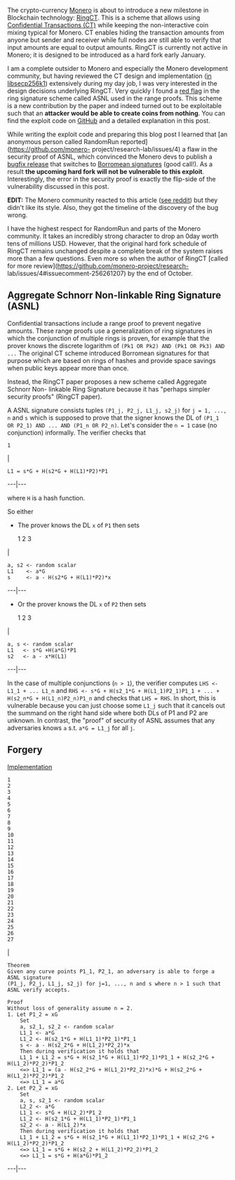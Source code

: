 The crypto-currency [Monero](https://getmonero.org/home) is about to introduce
a new milestone in Blockchain technology:
[RingCT](https://eprint.iacr.org/2015/1098). This is a scheme that allows
using [Confidential Transactions
(CT)](https://people.xiph.org/~greg/confidential_values.txt) while keeping the
non-interactive coin mixing typical for Monero. CT enables hiding the
transaction amounts from anyone but sender and receiver while full nodes are
still able to verify that input amounts are equal to output amounts. RingCT is
currently not active in Monero; it is designed to be introduced as a hard fork
early January.

I am a complete outsider to Monero and especially the Monero development
community, but having reviewed the CT design and implementation ([in
libsecp256k1](https://github.com/ElementsProject/secp256k1-zkp)) extensively
during my day job, I was very interested in the design decisions underlying
RingCT. Very quickly I found a [red
flag](https://twitter.com/n1ckler/status/801485209220718592) in the ring
signature scheme called ASNL used in the range proofs. This scheme is a new
contribution by the paper and indeed turned out to be exploitable such that an
**attacker would be able to create coins from nothing**. You can find the
exploit code on
[GitHub](https://github.com/jonasnick/monero/commit/ad405e514c7c82bb81d7d49282fa11729420ea85)
and a detailed explanation in this post.

While writing the exploit code and preparing this blog post I learned that [an
anonymous person called RandomRun reported](https://github.com/monero-
project/research-lab/issues/4) a flaw in the security proof of ASNL, which
convinced the Monero devs to publish a [bugfix
release](https://github.com/monero-project/monero/releases/tag/v0.10.1) that
switches to [Borromean
signatures](https://github.com/ElementsProject/borromean-signatures-writeup)
(good call!). As a result **the upcoming hard fork will not be vulnerable to
this exploit**. Interestingly, the error in the security proof is exactly the
flip-side of the vulnerability discussed in this post.

**EDIT:** The Monero community reacted to this article ([see
reddit](https://www.reddit.com/r/Monero/comments/5j4z1e/a_problem_with_ring_ct/))
but they didn't like its style. Also, they got the timeline of the discovery
of the bug wrong.

I have the highest respect for RandomRun and parts of the Monero community. It
takes an incredibly strong character to drop an 0day worth tens of millions
USD. However, that the original hard fork schedule of RingCT remains unchanged
despite a complete break of the system raises more than a few questions. Even
more so when the author of RingCT [called for more
review](https://github.com/monero-project/research-
lab/issues/4#issuecomment-256261207) by the end of October.

## Aggregate Schnorr Non-linkable Ring Signature (ASNL)

Confidential transactions include a range proof to prevent negative amounts.
These range proofs use a generalization of ring signatures in which the
conjunction of multiple rings is proven, for example that the prover knows the
discrete logarithm of `(Pk1 OR Pk2) AND (Pk1 OR Pk3) AND ...` The original CT
scheme introduced Borromean signatures for that purpose which are based on
rings of hashes and provide space savings when public keys appear more than
once.

Instead, the RingCT paper proposes a new scheme called Aggregate Schnorr Non-
linkable Ring Signature because it has "perhaps simpler security proofs"
(RingCT paper).

A ASNL signature consists tuples `(P1_j, P2_j, L1_j, s2_j)` for `j = 1, ...,
n` and `s` which is supposed to prove that the signer knows the DL of `(P1_1
OR P2_1) AND ... AND (P1_n OR P2_n)`. Let's consider the `n = 1` case (no
conjunction) informally. The verifier checks that

    
    
    1
    

|

    
    
    L1 = s*G + H(s2*G + H(L1)*P2)*P1  
  
---|---  
  
where `H` is a hash function.

So either

  * The prover knows the DL `x` of `P1` then sets

    
    
    1
    2
    3
    

|

    
    
    a, s2 <- random scalar
    L1    <- a*G
    s     <- a - H(s2*G + H(L1)*P2)*x  
  
---|---  
  
  * Or the prover knows the DL `x` of `P2` then sets

    
    
    1
    2
    3
    

|

    
    
    a, s <- random scalar
    L1   <- s*G +H(a*G)*P1
    s2   <- a - x*H(L1)  
  
---|---  
  
In the case of multiple conjunctions (`n > 1`), the verifier computes `LHS <-
L1_1 + ... L1_n` and `RHS <- s*G + H(s2_1*G + H(L1_1)P2_1)P1_1 + ... +
H(s2_n*G + H(L1_n)P2_n)P1_n` and checks that `LHS = RHS`. In short, this is
vulnerable because you can just choose some `L1_j` such that it cancels out
the summand on the right hand side where both DLs of P1 and P2 are unknown. In
contrast, the "proof" of security of ASNL assumes that any adversaries knows
`a` s.t. `a*G = L1_j` for all `j`.

## Forgery

[Implementation](https://github.com/jonasnick/monero/commit/ad405e514c7c82bb81d7d49282fa11729420ea85)

    
    
    1
    2
    3
    4
    5
    6
    7
    8
    9
    10
    11
    12
    13
    14
    15
    16
    17
    18
    19
    20
    21
    22
    23
    24
    25
    26
    27
    

|

    
    
    Theorem
    Given any curve points P1_1, P2_1, an adversary is able to forge a ASNL signature
    (P1_j, P2_j, L1_j, s2_j) for j=1, ..., n and s where n > 1 such that ASNL verify accepts.
    
    Proof
    Without loss of generality assume n = 2.
    1. Let P1_2 = xG
        Set
        a, s2_1, s2_2 <- random scalar
        L1_1 <- a*G
        L1_2 <- H(s2_1*G + H(L1_1)*P2_1)*P1_1
        s <- a - H(s2_2*G + H(L1_2)*P2_2)*x
        Then during verification it holds that
        L1_1 + L1_2 = s*G + H(s2_1*G + H(L1_1)*P2_1)*P1_1 + H(s2_2*G + H(L1_2)*P2_2)*P1_2
        <=> L1_1 = (a - H(s2_2*G + H(L1_2)*P2_2)*x)*G + H(s2_2*G + H(L1_2)*P2_2)*P1_2
        <=> L1_1 = a*G
    2. Let P2_2 = xG
        Set
        a, s, s2_1 <- random scalar
        L2_2 <- a*G
        L1_1 <- s*G + H(L2_2)*P1_2
        L1_2 <- H(s2_1*G + H(L1_1)*P2_1)*P1_1
        s2_2 <- a - H(L1_2)*x
        Then during verification it holds that
        L1_1 + L1_2 = s*G + H(s2_1*G + H(L1_1)*P2_1)*P1_1 + H(s2_2*G + H(L1_2)*P2_2)*P1_2
        <=> L1_1 = s*G + H(s2_2 + H(L1_2)*P2_2)*P1_2
        <=> L1_1 = s*G + H(a*G)*P1_2  
  
---|---

